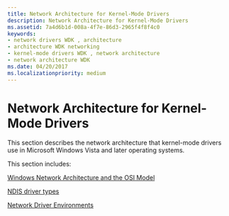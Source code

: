 ```yaml
---
title: Network Architecture for Kernel-Mode Drivers
description: Network Architecture for Kernel-Mode Drivers
ms.assetid: 7a4d6b1d-008a-4f7e-86d3-2965f4f8f4c0
keywords:
- network drivers WDK , architecture
- architecture WDK networking
- kernel-mode drivers WDK , network architecture
- network architecture WDK
ms.date: 04/20/2017
ms.localizationpriority: medium
---
```


# Network Architecture for Kernel-Mode Drivers





This section describes the network architecture that kernel-mode drivers use in Microsoft Windows Vista and later operating systems.

This section includes:

[Windows Network Architecture and the OSI Model](windows-network-architecture-and-the-osi-model.md)

[NDIS driver types](ndis-drivers.md)

[Network Driver Environments](network-driver-environments.md)

 

 





